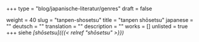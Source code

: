 +++
type = "blog/japanische-literatur/genres"
draft = false

weight = 40
slug = "tanpen-shosetsu"
title = "tanpen shōsetsu"
japanese = ""
deutsch = ""
translation = ""
description = ""
works = []
unlisted = true
+++
siehe _[shōsetsu]({{< relref "shōsetsu" >}})_
<script>
window.location.replace("{{< relref "shōsetsu" >}}");
</script>